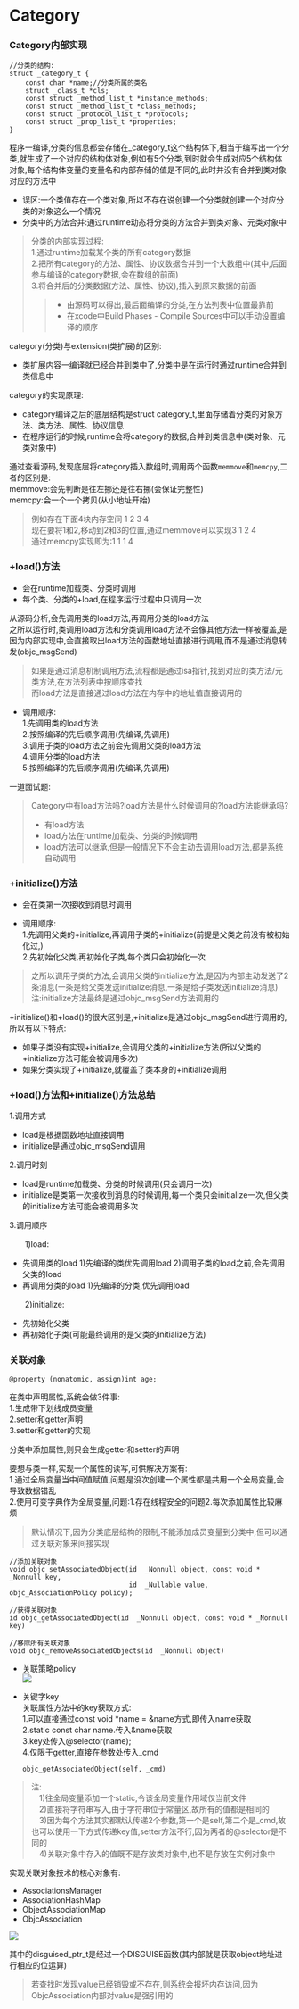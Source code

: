 # Category

### Category内部实现</br>

```objc
//分类的结构:
struct _category_t {
    const char *name;//分类所属的类名
    struct _class_t *cls;
    const struct _method_list_t *instance_methods;
    const struct _method_list_t *class_methods;
    const struct _protocol_list_t *protocols;
    const struct _prop_list_t *properties;
}
```
程序一编译,分类的信息都会存储在_category_t这个结构体下,相当于编写出一个分类,就生成了一个对应的结构体对象,例如有5个分类,到时就会生成对应5个结构体对象,每个结构体变量的变量名和内部存储的值是不同的,此时并没有合并到类对象对应的方法中

* 误区:一个类值存在一个类对象,所以不存在说创建一个分类就创建一个对应分类的对象这么一个情况
* 分类中的方法合并:通过runtime动态将分类的方法合并到类对象、元类对象中

>分类的内部实现过程:</br>
>1.通过runtime加载某个类的所有category数据</br>
>2.把所有category的方法、属性、协议数据合并到一个大数组中(其中,后面参与编译的category数据,会在数组的前面)</br>
>3.将合并后的分类数据(方法、属性、协议),插入到原来数据的前面</br>
>>* 由源码可以得出,最后面编译的分类,在方法列表中位置最靠前
>>* 在xcode中Build Phases -  Compile Sources中可以手动设置编译的顺序

category(分类)与extension(类扩展)的区别:
* 类扩展内容一编译就已经合并到类中了,分类中是在运行时通过runtime合并到类信息中

category的实现原理:
* category编译之后的底层结构是struct category_t,里面存储着分类的对象方法、类方法、属性、协议信息
* 在程序运行的时候,runtime会将category的数据,合并到类信息中(类对象、元类对象中)

通过查看源码,发现底层将category插入数组时,调用两个函数`memmove`和`memcpy`,二者的区别是:</br>
memmove:会先判断是往左挪还是往右挪(会保证完整性)</br>
memcpy:会一个一个拷贝(从小地址开始)
>例如存在下面4块内存空间 1  2  3  4</br>
>现在要将1和2,移动到2和3的位置,通过memmove可以实现3 1 2 4</br>
>通过memcpy实现即为:1 1 1 4

### +load()方法</br>
* 会在runtime加载类、分类时调用
* 每个类、分类的+load,在程序运行过程中只调用一次

从源码分析,会先调用类的load方法,再调用分类的load方法</br>
之所以运行时,类调用load方法和分类调用load方法不会像其他方法一样被覆盖,是因为内部实现中,会直接取出load方法的函数地址直接进行调用,而不是通过消息转发(objc_msgSend)

>如果是通过消息机制调用方法,流程都是通过isa指针,找到对应的类方法/元类方法,在方法列表中按顺序查找</br>
而load方法是直接通过load方法在内存中的地址值直接调用的

* 调用顺序:</br>
  1.先调用类的load方法</br>
  2.按照编译的先后顺序调用(先编译,先调用)</br>
  3.调用子类的load方法之前会先调用父类的load方法</br>
  4.调用分类的load方法</br>
  5.按照编译的先后顺序调用(先编译,先调用)</br>

一道面试题:</br>
>Category中有load方法吗?load方法是什么时候调用的?load方法能继承吗?</br>
>* 有load方法
>* load方法在runtime加载类、分类的时候调用
>* load方法可以继承,但是一般情况下不会主动去调用load方法,都是系统自动调用

### +initialize()方法</br>
* 会在类第一次接收到消息时调用

* 调用顺序:</br>
  1.先调用父类的+initialize,再调用子类的+initialize(前提是父类之前没有被初始化过,)</br>
  2.先初始化父类,再初始化子类,每个类只会初始化一次

>之所以调用子类的方法,会调用父类的initialize方法,是因为内部主动发送了2条消息(一条是给父类发送initialize消息,一条是给子类发送initialize消息)</br>
>注:initialize方法最终是通过objc_msgSend方法调用的

+initialize()和+load()的很大区别是,+initialize是通过objc_msgSend进行调用的,所以有以下特点:</br>
* 如果子类没有实现+initialize,会调用父类的+initialize方法(所以父类的+initialize方法可能会被调用多次)
* 如果分类实现了+initialize,就覆盖了类本身的+initialize调用

### +load()方法和+initialize()方法总结</br>
1.调用方式</br>
* load是根据函数地址直接调用
* initialize是通过objc_msgSend调用</br>

2.调用时刻</br>
* load是runtime加载类、分类的时候调用(只会调用一次)
* initialize是类第一次接收到消息的时候调用,每一个类只会initialize一次,但父类的initialize方法可能会被调用多次</br>

3.调用顺序</br>

　　1)load:</br>
* 先调用类的load 1)先编译的类优先调用load 2)调用子类的load之前,会先调用父类的load 
* 再调用分类的load 1)先编译的分类,优先调用load</br>

　　2)initialize:</br>
* 先初始化父类
* 再初始化子类(可能最终调用的是父类的initialize方法)

### 关联对象</br>
```objc
@property (nonatomic, assign)int age;
```
在类中声明属性,系统会做3件事:</br>
1.生成带下划线成员变量 </br>
2.setter和getter声明 </br>
3.setter和getter的实现 </br>

分类中添加属性,则只会生成getter和setter的声明

要想与类一样,实现一个属性的读写,可供解决方案有:</br>
1.通过全局变量当中间值赋值,问题是没次创建一个属性都是共用一个全局变量,会导致数据错乱</br>
2.使用可变字典作为全局变量,问题:1.存在线程安全的问题2.每次添加属性比较麻烦

>默认情况下,因为分类底层结构的限制,不能添加成员变量到分类中,但可以通过关联对象来间接实现

```objc
//添加关联对象
void objc_setAssociatedObject(id  _Nonnull object, const void * _Nonnull key, 
                              id  _Nullable value, objc_AssociationPolicy policy);
                              
//获得关联对象
id objc_getAssociatedObject(id  _Nonnull object, const void * _Nonnull key)

//移除所有关联对象
void objc_removeAssociatedObjects(id  _Nonnull object)
```

* 关联策略policy</br>
![](Snip20180703_24.png)

* 关键字key</br>
关联属性方法中的key获取方式:</br>
1.可以直接通过const void *name = &name方式,即传入name获取</br>
2.static const char name.传入&name获取</br>
3.key处传入@selector(name);</br>
4.仅限于getter,直接在参数处传入_cmd</br>
  
  ```objc
  objc_getAssociatedObject(self, _cmd)
  ```

>注:</br>
>　1)往全局变量添加一个static,令该全局变量作用域仅当前文件</br>
>　2)直接将字符串写入,由于字符串位于常量区,故所有的值都是相同的</br>
>　3)因为每个方法其实都默认传递2个参数,第一个是self,第二个是_cmd,故也可以使用一下方式传递key值,setter方法不行,因为两者的@selector是不同的</br>
>　4)关联对象中存入的值既不是存放类对象中,也不是存放在实例对象中

实现关联对象技术的核心对象有:</br>
* AssociationsManager
* AssociationHashMap
* ObjectAssociationMap
* ObjcAssociation

![](Snip20180703_30.png)

其中的disguised_ptr_t是经过一个DISGUISE函数(其内部就是获取object地址进行相应的位运算)

>若查找时发现value已经销毁或不存在,则系统会报坏内存访问,因为ObjcAssociation内部对value是强引用的